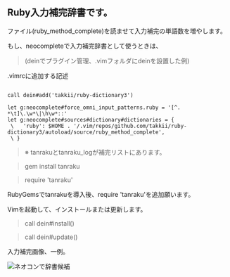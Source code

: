 ## Ruby入力補完辞書です。

ファイル(ruby_method_complete)を読ませて入力補完の単語数を増やします。

もし、neocompleteで入力補完辞書として使うときは、

>(deinでプラグイン管理、.vimフォルダにdeinを設置した例)

.vimrcに追加する記述

```

call dein#add('takkii/ruby-dictionary3')

let g:neocomplete#force_omni_input_patterns.ruby = '[^. *\t]\.\w*\|\h\w*::'
let g:neocomplete#sources#dictionary#dictionaries = {
 \   'ruby': $HOME . '/.vim/repos/github.com/takkii/ruby-dictionary3/autoload/source/ruby_method_complete',
 \ }

```

>※ tanrakuとtanraku_logが補完リストにあります。

>gem install tanraku

>require 'tanraku'

RubyGemsでtanrakuを導入後、require 'tanraku'を追加願います。

Vimを起動して、インストールまたは更新します。

> call dein#install()

> call dein#update()

入力補完画像、一例。

![ネオコンで辞書候補](https://github.com/takkii/ruby-dictionary3/blob/master/images/image.jpg)
